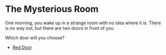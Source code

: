 # The Mysterious Room

One morning, you wake up in a strange room with no idea where it is. There is no way out, but there are two doors in front of you.

Which door will you choose?

- [Red Door](red-door.md)